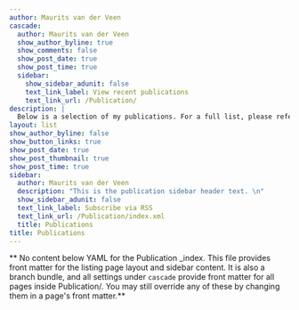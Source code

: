 ```yaml
---
author: Maurits van der Veen
cascade:
  author: Maurits van der Veen
  show_author_byline: true
  show_comments: false
  show_post_date: true
  show_post_time: true
  sidebar:
    show_sidebar_adunit: false
    text_link_label: View recent publications
    text_link_url: /Publication/
description: |
  Below is a selection of my publications. For a full list, please refer to my [C.V.]("/files/van_der_Veen_CV_2021-12.pdf")
layout: list
show_author_byline: false
show_button_links: true
show_post_date: true
show_post_thumbnail: true
show_post_time: true
sidebar:
  author: Maurits van der Veen
  description: "This is the publication sidebar header text. \n"
  show_sidebar_adunit: false
  text_link_label: Subscribe via RSS
  text_link_url: /Publication/index.xml
  title: Publications
title: Publications
---
```


** No content below YAML for the Publication _index. This file provides front matter for the listing page layout and sidebar content. It is also a branch bundle, and all settings under `cascade` provide front matter for all pages inside Publication/. You may still override any of these by changing them in a page's front matter.**
